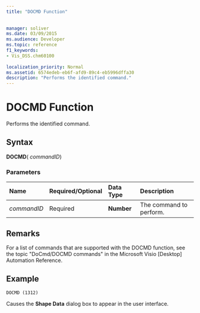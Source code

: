 ```yaml
---
title: "DOCMD Function"
 
 
manager: soliver
ms.date: 03/09/2015
ms.audience: Developer
ms.topic: reference
f1_keywords:
- Vis_DSS.chm60100
 
localization_priority: Normal
ms.assetid: 6574edeb-eb6f-afd9-89c4-eb5996dffa30
description: "Performs the identified command."
---
```


# DOCMD Function

Performs the identified command.
  
## Syntax

 **DOCMD**( _commandID_)
  
### Parameters

|**Name**|**Required/Optional**|**Data Type**|**Description**|
|:-----|:-----|:-----|:-----|
| _commandID_ <br/> |Required  <br/> |**Number** <br/> | The command to perform.  <br/> |
   
## Remarks

For a list of commands that are supported with the DOCMD function, see the topic "DoCmd/DOCMD commands" in the Microsoft Visio [Desktop] Automation Reference. 
  
## Example

 `DOCMD (1312)`
  
Causes the **Shape Data** dialog box to appear in the user interface. 
  

